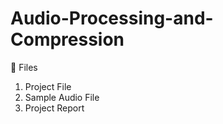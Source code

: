 # Audio-Processing-and-Compression

💫 Files

1. Project File
2. Sample Audio File
3. Project Report
